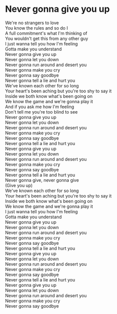 # Never gonna give you up  
We're no strangers to love  
You know the rules and so do I   
A full commitment's what I'm thinking of   
You wouldn't get this from any other guy   
I just wanna tell you how I'm feeling   
Gotta make you understand   
Never gonna give you up   
Never gonna let you down    
Never gonna run around and desert you   
Never gonna make you cry   
Never gonna say goodbye   
Never gonna tell a lie and hurt you   
We've known each other for so long   
Your heart's been aching but you're too shy to say it   
Inside we both know what's been going on    
We know the game and we're gonna play it   
And if you ask me how I'm feeling   
Don't tell me you're too blind to see   
Never gonna give you up    
Never gonna let you down    
Never gonna run around and desert you    
Never gonna make you cry    
Never gonna say goodbye     
Never gonna tell a lie and hurt you    
Never gonna give you up    
Never gonna let you down    
Never gonna run around and desert you    
Never gonna make you cry    
Never gonna say goodbye   
Never gonna tell a lie and hurt you    
Never gonna give, never gonna give    
(Give you up)   
We've known each other for so long    
Your heart's been aching but you're too shy to say it    
Inside we both know what's been going on    
We know the game and we're gonna play it    
I just wanna tell you how I'm feeling     
Gotta make you understand    
Never gonna give you up    
Never gonna let you down    
Never gonna run around and desert you   
Never gonna make you cry    
Never gonna say goodbye   
Never gonna tell a lie and hurt you     
Never gonna give you up    
Never gonna let you down    
Never gonna run around and desert you    
Never gonna make you cry   
Never gonna say goodbye   
Never gonna tell a lie and hurt you   
Never gonna give you up   
Never gonna let you down    
Never gonna run around and desert you   
Never gonna make you cry   
Never gonna say goodbye   
